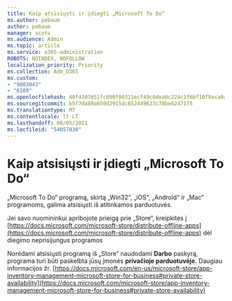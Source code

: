 ```yaml
---
title: Kaip atsisiųsti ir įdiegti „Microsoft To Do“
ms.author: pebaum
author: pebaum
manager: scotv
ms.audience: Admin
ms.topic: article
ms.service: o365-administration
ROBOTS: NOINDEX, NOFOLLOW
localization_priority: Priority
ms.collection: Adm_O365
ms.custom:
- "9003043"
- "6109"
ms.openlocfilehash: 40f4107d51fc090f00311ecf49c0dea0c224c1f6bf10f9aca0a0e04931e91e11
ms.sourcegitcommit: b5f7da89a650d2915dc652449623c78be6247175
ms.translationtype: MT
ms.contentlocale: lt-LT
ms.lasthandoff: 08/05/2021
ms.locfileid: "54057830"
---
```

# <a name="how-to-download-and-install-microsoft-to-do"></a>Kaip atsisiųsti ir įdiegti „Microsoft To Do“

„Microsoft To Do“ programą, skirtą „Win32“, „iOS“, „Android“ ir „Mac“ programoms, galima atsisiųsti iš atitinkamos parduotuvės.

Jei savo nuomininkui apribojote prieigą prie „Store“, kreipkitės į [https://docs.microsoft.com/microsoft-store/distribute-offline-apps](https://docs.microsoft.com/microsoft-store/distribute-offline-apps) dėl diegimo neprisijungus programos

Norėdami atsisiųsti programą iš „Store“ naudodami **Darbo** paskyrą, programa turi būti paskelbta jūsų įmonės **privačioje parduotuvėje.** Daugiau informacijos žr. [https://docs.microsoft.com/en-us/microsoft-store/app-inventory-management-microsoft-store-for-business#private-store-availability](https://docs.microsoft.com/microsoft-store/app-inventory-management-microsoft-store-for-business#private-store-availability)